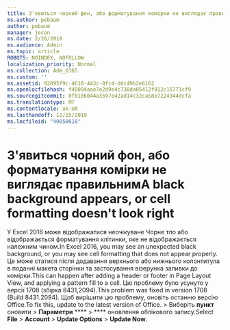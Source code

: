 ```yaml
---
title: З'явиться чорний фон, або форматування комірки не виглядає правильним
ms.author: pebaum
author: pebaum
manager: jecon
ms.date: 2/26/2018
ms.audience: Admin
ms.topic: article
ROBOTS: NOINDEX, NOFOLLOW
localization_priority: Normal
ms.collection: Adm_O365
ms.custom: ''
ms.assetid: 92095f9c-4610-443c-8fc4-ddc49b2e6162
ms.openlocfilehash: f48094aae7e2d9e4c738da05412f812c15771cf9
ms.sourcegitcommit: 0f0186044a3597e42ad14c32ca58e7224344dcfa
ms.translationtype: MT
ms.contentlocale: uk-UA
ms.lasthandoff: 12/15/2019
ms.locfileid: "40050618"
---
```

# <a name="a-black-background-appears-or-cell-formatting-doesnt-look-right"></a><span data-ttu-id="63c1f-102">З'явиться чорний фон, або форматування комірки не виглядає правильним</span><span class="sxs-lookup"><span data-stu-id="63c1f-102">A black background appears, or cell formatting doesn't look right</span></span>

<span data-ttu-id="63c1f-103">У Excel 2016 може відображатися неочікуване Чорне тло або відображається форматування клітинки, яке не відображається належним чином.</span><span class="sxs-lookup"><span data-stu-id="63c1f-103">In Excel 2016, you may see an unexpected black background, or you may see cell formatting that does not appear properly.</span></span> <span data-ttu-id="63c1f-104">Це може статися після додавання верхнього або нижнього колонтитула в поданні макета сторінки та застосування візерунка заливки до комірки.</span><span class="sxs-lookup"><span data-stu-id="63c1f-104">This can happen after adding a header or footer in Page Layout View, and applying a pattern fill to a cell.</span></span> <span data-ttu-id="63c1f-105">Цю проблему було усунуто у версії 1708 (збірка 8431,2094).</span><span class="sxs-lookup"><span data-stu-id="63c1f-105">This problem was fixed in version 1708 (Build 8431.2094).</span></span> <span data-ttu-id="63c1f-106">Щоб вирішити цю проблему, оновіть останню версію Office.</span><span class="sxs-lookup"><span data-stu-id="63c1f-106">To fix this, update to the latest version of Office.</span></span> <span data-ttu-id="63c1f-107">\> Виберіть **пункт** оновити \> **Параметри** \*\*\*\* \> \*\*\*\* оновлення облікового запису.</span><span class="sxs-lookup"><span data-stu-id="63c1f-107">Select **File** \> **Account** \> **Update Options** \> **Update Now**.</span></span>
  

